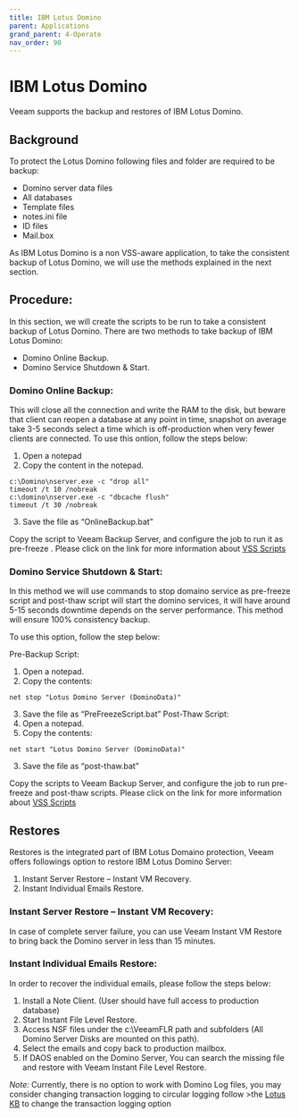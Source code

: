 ```yaml
---
title: IBM Lotus Domino
parent: Applications
grand_parent: 4-Operate
nav_order: 90
---
```




# IBM Lotus Domino

Veeam supports the backup and restores of IBM Lotus Domino.

## Background

To protect the Lotus Domino following files and folder are required to be backup:

-	Domino server data files
-	All databases
-	Template files
-	notes.ini file
-	ID files
-	Mail.box

As IBM Lotus Domino is a non VSS-aware application, to take the consistent backup of Lotus Domino, we will use the methods explained in the next section.

## Procedure:

In this section, we will create the scripts to be run to take a consistent backup of Lotus Domino. There are two methods to take backup of IBM Lotus Domino:

-	Domino Online Backup.
-	Domino Service Shutdown & Start.

### Domino Online Backup:

This will close all the connection and write the RAM to the disk, but beware that client can reopen a database at any point in time, snapshot on average take 3-5 seconds select a time which is off-production when very fewer clients are connected. To use this ontion, follow the steps below:

1.	Open a notepad
2.	Copy the content in the notepad.

```
c:\Domino\nserver.exe -c "drop all"
timeout /t 10 /nobreak
c:\domino\nserver.exe -c "dbcache flush"
timeout /t 30 /nobreak
```

3.	Save the file as “OnlineBackup.bat”

Copy the script to Veeam Backup Server, and configure the job to run it as pre-freeze . Please click on the link for more information about [VSS Scripts](https://helpcenter.veeam.com/docs/backup/vsphere/backup_job_vss_scripts_vm.html?ver=95)

### Domino Service Shutdown & Start:

In this method we will use commands to stop domaino service as pre-freeze script and post-thaw script will start the domino services, it will have around 5-15 seconds downtime depends on the server performance. This method will ensure 100% consistency backup.

To use this option, follow the step below:

Pre-Backup Script:

1.	Open a notepad.
2.	Copy the contents:

`net stop "Lotus Domino Server (DominoData)"`

3.	Save the file as “PreFreezeScript.bat”
Post-Thaw Script:
1.	Open a notepad.
2.	Copy the contents:

`net start "Lotus Domino Server (DominoData)"`

3.	Save the file as “post-thaw.bat”

Copy the scripts to Veeam Backup Server, and configure the job to run pre-freeze and post-thaw scripts. Please click on the link for more information about [VSS Scripts](https://helpcenter.veeam.com/docs/backup/vsphere/backup_job_vss_scripts_vm.html?ver=95)

## Restores

Restores is the integrated part of IBM Lotus Domaino protection, Veeam offers followings option to restore IBM Lotus Domino Server:
1.	Instant Server Restore – Instant VM Recovery.
2.	Instant Individual Emails Restore. 	

### Instant Server Restore – Instant VM Recovery:

In case of complete server failure, you can use Veeam Instant VM Restore to bring back the Domino server in less than 15 minutes.

### Instant Individual Emails Restore:

In order to recover the individual emails, please follow the steps below:

1.	Install a Note Client. (User should have full access to production database)
2.	Start Instant File Level Restore.
3.	Access NSF files under the c:\VeeamFLR path and subfolders (All Domino Server Disks are mounted on this path).
4.	Select the emails and copy back to production mailbox.
5.	If DAOS enabled on the Domino Server, You can search the missing file and restore with Veeam Instant File Level Restore.

*Note:* Currently, there is no option to work with Domino Log files, you may consider changing transaction logging to circular logging follow >the [Lotus KB](https://www.ibm.com/support/knowledgecenter/en/SSKTMJ_9.0.1/admin/admn_settingupadominoserverfortransactionlogging_t.html) to change the transaction logging option  
